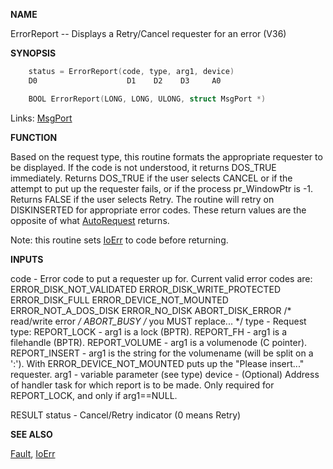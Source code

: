 
**NAME**

ErrorReport -- Displays a Retry/Cancel requester for an error (V36)

**SYNOPSIS**

```c
    status = ErrorReport(code, type, arg1, device)
    D0                    D1    D2    D3     A0

    BOOL ErrorReport(LONG, LONG, ULONG, struct MsgPort *)

```
Links: [MsgPort](_0099.md) 

**FUNCTION**

Based on the request type, this routine formats the appropriate
requester to be displayed.  If the code is not understood, it returns
DOS_TRUE immediately.  Returns DOS_TRUE if the user selects CANCEL or
if the attempt to put up the requester fails, or if the process
pr_WindowPtr is -1.  Returns FALSE if the user selects Retry.  The
routine will retry on DISKINSERTED for appropriate error codes.
These return values are the opposite of what [AutoRequest](../intuition/AutoRequest.md) returns.

Note: this routine sets [IoErr](IoErr.md) to code before returning.

**INPUTS**

code   - Error code to put a requester up for.
Current valid error codes are:
ERROR_DISK_NOT_VALIDATED
ERROR_DISK_WRITE_PROTECTED
ERROR_DISK_FULL
ERROR_DEVICE_NOT_MOUNTED
ERROR_NOT_A_DOS_DISK
ERROR_NO_DISK
ABORT_DISK_ERROR        /* read/write error */
ABORT_BUSY              /* you MUST replace... */
type   - Request type:
REPORT_LOCK   - arg1 is a lock (BPTR).
REPORT_FH     - arg1 is a filehandle (BPTR).
REPORT_VOLUME - arg1 is a volumenode (C pointer).
REPORT_INSERT - arg1 is the string for the volumename
(will be split on a ':').
With ERROR_DEVICE_NOT_MOUNTED puts
up the &#034;Please insert...&#034; requester.
arg1   - variable parameter (see type)
device - (Optional) Address of handler task for which report is to be
made.  Only required for REPORT_LOCK, and only if arg1==NULL.

RESULT
status - Cancel/Retry indicator (0 means Retry)

**SEE ALSO**

[Fault](Fault.md), [IoErr](IoErr.md)
